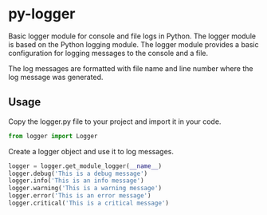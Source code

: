 # py-logger

Basic logger module for console and file logs in Python. The logger module is based on the Python logging module. The logger module provides a basic configuration for logging messages to the console and a file.

The log messages are formatted with file name and line number where the log message was generated.

## Usage

Copy the logger.py file to your project and import it in your code.

```python
from logger import Logger
```

Create a logger object and use it to log messages.

```python
logger = logger.get_module_logger(__name__)
logger.debug('This is a debug message')
logger.info('This is an info message')
logger.warning('This is a warning message')
logger.error('This is an error message')
logger.critical('This is a critical message')
```
